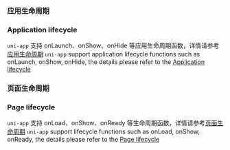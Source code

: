 ### 应用生命周期
### Application lifecycle

``uni-app`` 支持 onLaunch、onShow、onHide 等应用生命周期函数，详情请参考[应用生命周期](/collocation/frame/lifecycle?id=应用生命周期)
`uni-app` support application lifecycle functions such as onLaunch, onShow, onHide, the details please refer to the [Application lifecycle](/collocation/frame/lifecycle?id=Application%20life%20cycle)

### 页面生命周期
### Page lifecycle

``uni-app`` 支持 onLoad、onShow、onReady 等生命周期函数，详情请参考[页面生命周期](/collocation/frame/lifecycle?id=页面生命周期)
`uni-app` support lifecycle functions such as onLoad, onShow, onReady, the details please refer to the [Page lifecycle](/collocation/frame/lifecycle?id=Page%20life%20cycle)

